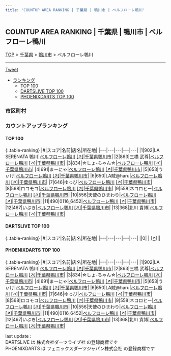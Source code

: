 ```yaml
---
title: 'COUNTUP AREA RANKING | 千葉県 | 鴨川市 | ベルフローレ鴨川'
---
```

## COUNTUP AREA RANKING | 千葉県 | 鴨川市 | ベルフローレ鴨川

[TOP](/darts/rank/) > [千葉県](/darts/rank/千葉県/) > [鴨川市](/darts/rank/千葉県/鴨川市/) > ベルフローレ鴨川

___

<a href="https://twitter.com/share?ref_src=twsrc%5Etfw" data-text="COUNTUP AREA RANKING | 千葉県鴨川市ベルフローレ鴨川" class="twitter-share-button" data-hashtags="DARTSLIVE,PHOENIXDARTS,darts,ダーツ" data-show-count="false">Tweet</a>

* [ランキング](#カウントアップランキング)
    * [TOP 100](#top-100)
    * [DARTSLIVE TOP 100](#dartslive-top-100)
    * [PHOENIXDARTS TOP 100](#phoenixdarts-top-100)

### 市区町村

<ul>

</ul>

### カウントアップランキング

#### TOP 100



{:.table-ranking}
|#|スコア|名前|店名|所在地|
|---|---|---|---|---|
|1|902|<span class="rank-name-pd">LA SERENATA 鴨川</span>|<a href="/darts/rank/shops/8661.html">ベルフローレ鴨川</a> <a href="https://vs.phoenixdarts.com/jp/shop/shopDetailInfo/s_8661?s_seq=8661">[↗]</a>|<a href="/darts/rank/千葉県/鴨川市">千葉県鴨川市</a>|
|2|863|<span class="rank-name-pd"><span class="pro-icon-pd"></span>三橋 武尊</span>|<a href="/darts/rank/shops/8661.html">ベルフローレ鴨川</a> <a href="https://vs.phoenixdarts.com/jp/shop/shopDetailInfo/s_8661?s_seq=8661">[↗]</a>|<a href="/darts/rank/千葉県/鴨川市">千葉県鴨川市</a>|
|3|834|<span class="rank-name-pd">☆しょ-ちゃん☆</span>|<a href="/darts/rank/shops/8661.html">ベルフローレ鴨川</a> <a href="https://vs.phoenixdarts.com/jp/shop/shopDetailInfo/s_8661?s_seq=8661">[↗]</a>|<a href="/darts/rank/千葉県/鴨川市">千葉県鴨川市</a>|
|4|691|<span class="rank-name-pd">まーにゃ</span>|<a href="/darts/rank/shops/8661.html">ベルフローレ鴨川</a> <a href="https://vs.phoenixdarts.com/jp/shop/shopDetailInfo/s_8661?s_seq=8661">[↗]</a>|<a href="/darts/rank/千葉県/鴨川市">千葉県鴨川市</a>|
|5|653|<span class="rank-name-pd">うぃけ</span>|<a href="/darts/rank/shops/8661.html">ベルフローレ鴨川</a> <a href="https://vs.phoenixdarts.com/jp/shop/shopDetailInfo/s_8661?s_seq=8661">[↗]</a>|<a href="/darts/rank/千葉県/鴨川市">千葉県鴨川市</a>|
|6|650|<span class="rank-name-pd">LA賊@haru</span>|<a href="/darts/rank/shops/8661.html">ベルフローレ鴨川</a> <a href="https://vs.phoenixdarts.com/jp/shop/shopDetailInfo/s_8661?s_seq=8661">[↗]</a>|<a href="/darts/rank/千葉県/鴨川市">千葉県鴨川市</a>|
|7|646|<span class="rank-name-pd">ゆっぴ</span>|<a href="/darts/rank/shops/8661.html">ベルフローレ鴨川</a> <a href="https://vs.phoenixdarts.com/jp/shop/shopDetailInfo/s_8661?s_seq=8661">[↗]</a>|<a href="/darts/rank/千葉県/鴨川市">千葉県鴨川市</a>|
|8|568|<span class="rank-name-pd">ロコモコ</span>|<a href="/darts/rank/shops/8661.html">ベルフローレ鴨川</a> <a href="https://vs.phoenixdarts.com/jp/shop/shopDetailInfo/s_8661?s_seq=8661">[↗]</a>|<a href="/darts/rank/千葉県/鴨川市">千葉県鴨川市</a>|
|9|558|<span class="rank-name-pd">ネコロヒー</span>|<a href="/darts/rank/shops/8661.html">ベルフローレ鴨川</a> <a href="https://vs.phoenixdarts.com/jp/shop/shopDetailInfo/s_8661?s_seq=8661">[↗]</a>|<a href="/darts/rank/千葉県/鴨川市">千葉県鴨川市</a>|
|10|556|<span class="rank-name-pd">天使のひまわり</span>|<a href="/darts/rank/shops/8661.html">ベルフローレ鴨川</a> <a href="https://vs.phoenixdarts.com/jp/shop/shopDetailInfo/s_8661?s_seq=8661">[↗]</a>|<a href="/darts/rank/千葉県/鴨川市">千葉県鴨川市</a>|
|11|490|<span class="rank-name-pd">0116_6452</span>|<a href="/darts/rank/shops/8661.html">ベルフローレ鴨川</a> <a href="https://vs.phoenixdarts.com/jp/shop/shopDetailInfo/s_8661?s_seq=8661">[↗]</a>|<a href="/darts/rank/千葉県/鴨川市">千葉県鴨川市</a>|
|12|467|<span class="rank-name-pd">いぷき</span>|<a href="/darts/rank/shops/8661.html">ベルフローレ鴨川</a> <a href="https://vs.phoenixdarts.com/jp/shop/shopDetailInfo/s_8661?s_seq=8661">[↗]</a>|<a href="/darts/rank/千葉県/鴨川市">千葉県鴨川市</a>|
|13|368|<span class="rank-name-pd">北川 貴博</span>|<a href="/darts/rank/shops/8661.html">ベルフローレ鴨川</a> <a href="https://vs.phoenixdarts.com/jp/shop/shopDetailInfo/s_8661?s_seq=8661">[↗]</a>|<a href="/darts/rank/千葉県/鴨川市">千葉県鴨川市</a>|


#### DARTSLIVE TOP 100



{:.table-ranking}
|#|スコア|名前|店名|所在地|
|---|---|---|---|---|
||0|<span class="rank-name-dl"> </span>|<a href="/darts/rank/shops/.html"></a> <a href="">[↗]</a>|<a href="/darts/rank//"></a>|


#### PHOENIXDARTS TOP 100



{:.table-ranking}
|#|スコア|名前|店名|所在地|
|---|---|---|---|---|
|1|902|<span class="rank-name-pd">LA SERENATA 鴨川</span>|<a href="/darts/rank/shops/8661.html">ベルフローレ鴨川</a> <a href="https://vs.phoenixdarts.com/jp/shop/shopDetailInfo/s_8661?s_seq=8661">[↗]</a>|<a href="/darts/rank/千葉県/鴨川市">千葉県鴨川市</a>|
|2|863|<span class="rank-name-pd"><span class="pro-icon-pd"></span>三橋 武尊</span>|<a href="/darts/rank/shops/8661.html">ベルフローレ鴨川</a> <a href="https://vs.phoenixdarts.com/jp/shop/shopDetailInfo/s_8661?s_seq=8661">[↗]</a>|<a href="/darts/rank/千葉県/鴨川市">千葉県鴨川市</a>|
|3|834|<span class="rank-name-pd">☆しょ-ちゃん☆</span>|<a href="/darts/rank/shops/8661.html">ベルフローレ鴨川</a> <a href="https://vs.phoenixdarts.com/jp/shop/shopDetailInfo/s_8661?s_seq=8661">[↗]</a>|<a href="/darts/rank/千葉県/鴨川市">千葉県鴨川市</a>|
|4|691|<span class="rank-name-pd">まーにゃ</span>|<a href="/darts/rank/shops/8661.html">ベルフローレ鴨川</a> <a href="https://vs.phoenixdarts.com/jp/shop/shopDetailInfo/s_8661?s_seq=8661">[↗]</a>|<a href="/darts/rank/千葉県/鴨川市">千葉県鴨川市</a>|
|5|653|<span class="rank-name-pd">うぃけ</span>|<a href="/darts/rank/shops/8661.html">ベルフローレ鴨川</a> <a href="https://vs.phoenixdarts.com/jp/shop/shopDetailInfo/s_8661?s_seq=8661">[↗]</a>|<a href="/darts/rank/千葉県/鴨川市">千葉県鴨川市</a>|
|6|650|<span class="rank-name-pd">LA賊@haru</span>|<a href="/darts/rank/shops/8661.html">ベルフローレ鴨川</a> <a href="https://vs.phoenixdarts.com/jp/shop/shopDetailInfo/s_8661?s_seq=8661">[↗]</a>|<a href="/darts/rank/千葉県/鴨川市">千葉県鴨川市</a>|
|7|646|<span class="rank-name-pd">ゆっぴ</span>|<a href="/darts/rank/shops/8661.html">ベルフローレ鴨川</a> <a href="https://vs.phoenixdarts.com/jp/shop/shopDetailInfo/s_8661?s_seq=8661">[↗]</a>|<a href="/darts/rank/千葉県/鴨川市">千葉県鴨川市</a>|
|8|568|<span class="rank-name-pd">ロコモコ</span>|<a href="/darts/rank/shops/8661.html">ベルフローレ鴨川</a> <a href="https://vs.phoenixdarts.com/jp/shop/shopDetailInfo/s_8661?s_seq=8661">[↗]</a>|<a href="/darts/rank/千葉県/鴨川市">千葉県鴨川市</a>|
|9|558|<span class="rank-name-pd">ネコロヒー</span>|<a href="/darts/rank/shops/8661.html">ベルフローレ鴨川</a> <a href="https://vs.phoenixdarts.com/jp/shop/shopDetailInfo/s_8661?s_seq=8661">[↗]</a>|<a href="/darts/rank/千葉県/鴨川市">千葉県鴨川市</a>|
|10|556|<span class="rank-name-pd">天使のひまわり</span>|<a href="/darts/rank/shops/8661.html">ベルフローレ鴨川</a> <a href="https://vs.phoenixdarts.com/jp/shop/shopDetailInfo/s_8661?s_seq=8661">[↗]</a>|<a href="/darts/rank/千葉県/鴨川市">千葉県鴨川市</a>|
|11|490|<span class="rank-name-pd">0116_6452</span>|<a href="/darts/rank/shops/8661.html">ベルフローレ鴨川</a> <a href="https://vs.phoenixdarts.com/jp/shop/shopDetailInfo/s_8661?s_seq=8661">[↗]</a>|<a href="/darts/rank/千葉県/鴨川市">千葉県鴨川市</a>|
|12|467|<span class="rank-name-pd">いぷき</span>|<a href="/darts/rank/shops/8661.html">ベルフローレ鴨川</a> <a href="https://vs.phoenixdarts.com/jp/shop/shopDetailInfo/s_8661?s_seq=8661">[↗]</a>|<a href="/darts/rank/千葉県/鴨川市">千葉県鴨川市</a>|
|13|368|<span class="rank-name-pd">北川 貴博</span>|<a href="/darts/rank/shops/8661.html">ベルフローレ鴨川</a> <a href="https://vs.phoenixdarts.com/jp/shop/shopDetailInfo/s_8661?s_seq=8661">[↗]</a>|<a href="/darts/rank/千葉県/鴨川市">千葉県鴨川市</a>|


<div class="footer border-top border-gray-light mt-5 pt-3 text-right text-gray">
    last update : <span style="font-weight: italic" id="foot_last_modified"></span><br />
    DARTSLIVE は 株式会社ダーツライブ社 の登録商標です<br />
    PHOENIXDARTS は フェニックスダーツジャパン株式会社 の登録商標です<br />
</div>

<script src="https://cdnjs.cloudflare.com/ajax/libs/jquery.tablesorter/2.31.3/js/jquery.tablesorter.min.js" integrity="sha512-qzgd5cYSZcosqpzpn7zF2ZId8f/8CHmFKZ8j7mU4OUXTNRd5g+ZHBPsgKEwoqxCtdQvExE5LprwwPAgoicguNg==" crossorigin="anonymous" referrerpolicy="no-referrer"></script>
<link rel="stylesheet" href="https://cdnjs.cloudflare.com/ajax/libs/jquery.tablesorter/2.31.3/css/theme.default.min.css" integrity="sha512-wghhOJkjQX0Lh3NSWvNKeZ0ZpNn+SPVXX1Qyc9OCaogADktxrBiBdKGDoqVUOyhStvMBmJQ8ZdMHiR3wuEq8+w==" crossorigin="anonymous" referrerpolicy="no-referrer" />
<script>
$(function() {
    $(".table-ranking").tablesorter({sortList:[[0, 0]]});
    $("#foot_last_modified").text(formatDate(new Date(document.lastModified), 'yyyy-MM-dd HH:mm:ss'));
});
</script>

<script async src="https://platform.twitter.com/widgets.js" charset="utf-8"></script>